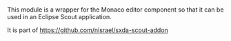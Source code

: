 #

This module is a wrapper for the Monaco editor component so that it
can be used in an Eclipse Scout application.

It is part of https://github.com/nisrael/sxda-scout-addon
